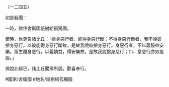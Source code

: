 （一二四五）

如是我聞：

一時，佛住舍衛國祇樹給孤獨園。

爾時，世尊告諸比丘：「捨身惡行者，能得身惡行斷；不得身惡行斷者，我不說彼捨身惡行。以彼能得身惡行斷故，是故我說彼捨身惡行。身惡行者，不以義饒益安樂。眾生離身惡行，以義饒益，得安樂故，是故我說捨身惡行；口、意惡行亦如是說。」

佛說此經已，諸比丘聞佛所說，歡喜奉行。

#國家/舍衛國
#地名/祇樹給孤獨園
